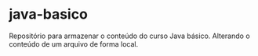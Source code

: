 # java-basico
Repositório para armazenar o conteúdo do curso Java básico.
Alterando o conteúdo de um arquivo de forma local.

